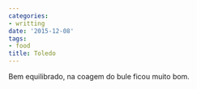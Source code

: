 ```yaml
---
categories:
- writting
date: '2015-12-08'
tags:
- food
title: Toledo
---
```


Bem equilibrado, na coagem do bule ficou muito bom.

